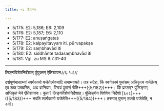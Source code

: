 ```yaml
---
title: ५८ टिप्पण्यः

---
```

- 5/175: E2: 5,186; E6: 2,109
- 5/176: E2: 5,187; E6: 2,110
- 5/177: E2: anuṣaṅgataś
- 5/178: E2: kalpayitavyam iti. pūrvapakṣe
- 5/179: E2: saṃbhavād iti
- 5/180: E2: siddhānte tadasaṃbhavād iti
- 5/181: Vgl. zu MS 6.7.31-40

____________________________________________


लिङ्गविशेषनिर्देशात् पुंयुक्तम् ऐतिशायनः//६.१.६//

दर्शपूर्णमासाभ्यां स्वर्गकामो यजेतेत्येवमादि समाम्नायते। तत्र संदेहः, किं स्वर्गकामं पुमांसम् अधिकृत्य यजेतेत्य् एष शब्द उच्चरितः, अथ वानियमः, स्त्रियं पुमांसं चेति+++({5/182})+++। किं प्राप्तम्? पुंलिङ्गम् अधिकृतं मेने ऐतिशायनः। कुतः? लिङ्गविशेषनिर्देशात्। पुंलिङ्गेन विशेषेण निर्देशो [६०८]+++({5/183})+++ भवति स्वर्गकामो यजेतेति+++({5/184})+++। तस्मात् पुमान् उक्तो यजेतेति, न स्त्री।
